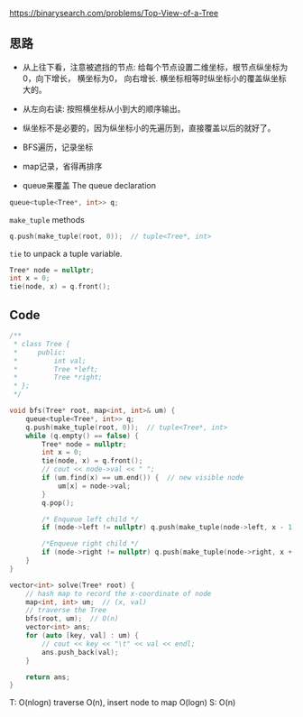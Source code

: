 https://binarysearch.com/problems/Top-View-of-a-Tree

## 思路
- 从上往下看，注意被遮挡的节点: 给每个节点设置二维坐标，根节点纵坐标为0，向下增长， 横坐标为0， 向右增长. 横坐标相等时纵坐标小的覆盖纵坐标大的。
- 从左向右读: 按照横坐标从小到大的顺序输出。
- 纵坐标不是必要的，因为纵坐标小的先遍历到，直接覆盖以后的就好了。

- BFS遍历，记录坐标
- map记录，省得再排序
- queue来覆盖
The queue declaration

```cpp
queue<tuple<Tree*, int>> q;
```

`make_tuple` methods

```cpp
q.push(make_tuple(root, 0));  // tuple<Tree*, int>
```

`tie` to unpack a tuple variable.

```cpp
Tree* node = nullptr;
int x = 0;
tie(node, x) = q.front();
```
## Code
```cpp
/**
 * class Tree {
 *     public:
 *         int val;
 *         Tree *left;
 *         Tree *right;
 * };
 */

void bfs(Tree* root, map<int, int>& um) {
    queue<tuple<Tree*, int>> q;
    q.push(make_tuple(root, 0));  // tuple<Tree*, int>
    while (q.empty() == false) {
        Tree* node = nullptr;
        int x = 0;
        tie(node, x) = q.front();
        // cout << node->val << " ";
        if (um.find(x) == um.end()) {  // new visible node
            um[x] = node->val;
        }
        q.pop();

        /* Enqueue left child */
        if (node->left != nullptr) q.push(make_tuple(node->left, x - 1));

        /*Enqueue right child */
        if (node->right != nullptr) q.push(make_tuple(node->right, x + 1));
    }
}

vector<int> solve(Tree* root) {
    // hash map to record the x-coordinate of node
    map<int, int> um;  // (x, val)
    // traverse the Tree
    bfs(root, um);  // O(n)
    vector<int> ans;
    for (auto [key, val] : um) {
        // cout << key << "\t" << val << endl;
        ans.push_back(val);
    }

    return ans;
}
```

T: O(nlogn) traverse O(n), insert node to map O(logn)
S: O(n)